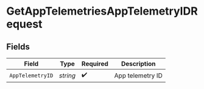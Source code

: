# GetAppTelemetriesAppTelemetryIDRequest


## Fields

| Field              | Type               | Required           | Description        |
| ------------------ | ------------------ | ------------------ | ------------------ |
| `AppTelemetryID`   | *string*           | :heavy_check_mark: | App telemetry ID   |
